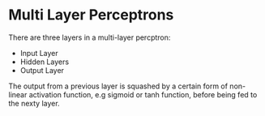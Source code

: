 # Multi Layer Perceptrons

There are three layers in a multi-layer percptron: 

- Input Layer 
- Hidden Layers
- Output Layer 

The output from a previous layer is squashed by a certain form of non-linear activation function, e.g sigmoid or tanh function, before being fed to the nexty layer. 

